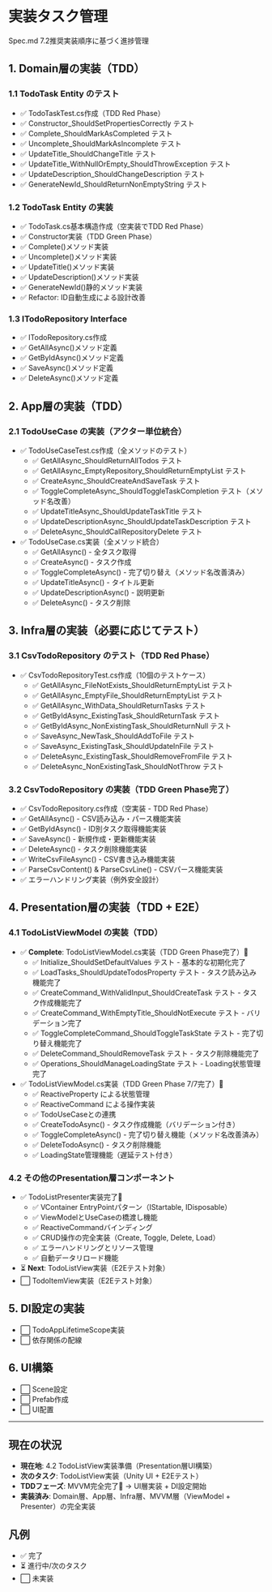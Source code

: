 # 実装タスク管理

Spec.md 7.2推奨実装順序に基づく進捗管理

## 1. Domain層の実装（TDD）

### 1.1 TodoTask Entity のテスト
- ✅ TodoTaskTest.cs作成（TDD Red Phase）
- ✅ Constructor_ShouldSetPropertiesCorrectly テスト
- ✅ Complete_ShouldMarkAsCompleted テスト
- ✅ Uncomplete_ShouldMarkAsIncomplete テスト
- ✅ UpdateTitle_ShouldChangeTitle テスト
- ✅ UpdateTitle_WithNullOrEmpty_ShouldThrowException テスト
- ✅ UpdateDescription_ShouldChangeDescription テスト
- ✅ GenerateNewId_ShouldReturnNonEmptyString テスト

### 1.2 TodoTask Entity の実装
- ✅ TodoTask.cs基本構造作成（空実装でTDD Red Phase）
- ✅ Constructor実装（TDD Green Phase）
- ✅ Complete()メソッド実装
- ✅ Uncomplete()メソッド実装
- ✅ UpdateTitle()メソッド実装
- ✅ UpdateDescription()メソッド実装
- ✅ GenerateNewId()静的メソッド実装
- ✅ Refactor: ID自動生成による設計改善

### 1.3 ITodoRepository Interface
- ✅ ITodoRepository.cs作成
- ✅ GetAllAsync()メソッド定義
- ✅ GetByIdAsync()メソッド定義
- ✅ SaveAsync()メソッド定義
- ✅ DeleteAsync()メソッド定義

## 2. App層の実装（TDD）

### 2.1 TodoUseCase の実装（アクター単位統合）
- ✅ TodoUseCaseTest.cs作成（全メソッドのテスト）
  - ✅ GetAllAsync_ShouldReturnAllTodos テスト
  - ✅ GetAllAsync_EmptyRepository_ShouldReturnEmptyList テスト
  - ✅ CreateAsync_ShouldCreateAndSaveTask テスト
  - ✅ ToggleCompleteAsync_ShouldToggleTaskCompletion テスト（メソッド名改善）
  - ✅ UpdateTitleAsync_ShouldUpdateTaskTitle テスト
  - ✅ UpdateDescriptionAsync_ShouldUpdateTaskDescription テスト
  - ✅ DeleteAsync_ShouldCallRepositoryDelete テスト
- ✅ TodoUseCase.cs実装（全メソッド統合）
  - ✅ GetAllAsync() - 全タスク取得
  - ✅ CreateAsync() - タスク作成
  - ✅ ToggleCompleteAsync() - 完了切り替え（メソッド名改善済み）
  - ✅ UpdateTitleAsync() - タイトル更新
  - ✅ UpdateDescriptionAsync() - 説明更新
  - ✅ DeleteAsync() - タスク削除

## 3. Infra層の実装（必要に応じてテスト）

### 3.1 CsvTodoRepository のテスト（TDD Red Phase）
- ✅ CsvTodoRepositoryTest.cs作成（10個のテストケース）
  - ✅ GetAllAsync_FileNotExists_ShouldReturnEmptyList テスト
  - ✅ GetAllAsync_EmptyFile_ShouldReturnEmptyList テスト
  - ✅ GetAllAsync_WithData_ShouldReturnTasks テスト
  - ✅ GetByIdAsync_ExistingTask_ShouldReturnTask テスト
  - ✅ GetByIdAsync_NonExistingTask_ShouldReturnNull テスト
  - ✅ SaveAsync_NewTask_ShouldAddToFile テスト
  - ✅ SaveAsync_ExistingTask_ShouldUpdateInFile テスト
  - ✅ DeleteAsync_ExistingTask_ShouldRemoveFromFile テスト
  - ✅ DeleteAsync_NonExistingTask_ShouldNotThrow テスト

### 3.2 CsvTodoRepository の実装（TDD Green Phase完了）
- ✅ CsvTodoRepository.cs作成（空実装 - TDD Red Phase）
- ✅ GetAllAsync() - CSV読み込み・パース機能実装
- ✅ GetByIdAsync() - ID別タスク取得機能実装
- ✅ SaveAsync() - 新規作成・更新機能実装
- ✅ DeleteAsync() - タスク削除機能実装
- ✅ WriteCsvFileAsync() - CSV書き込み機能実装
- ✅ ParseCsvContent() & ParseCsvLine() - CSVパース機能実装
- ✅ エラーハンドリング実装（例外安全設計）

## 4. Presentation層の実装（TDD + E2E）

### 4.1 TodoListViewModel の実装（TDD）
- ✅ **Complete**: TodoListViewModel.cs実装（TDD Green Phase完了）🎉
  - ✅ Initialize_ShouldSetDefaultValues テスト - 基本的な初期化完了
  - ✅ LoadTasks_ShouldUpdateTodosProperty テスト - タスク読み込み機能完了
  - ✅ CreateCommand_WithValidInput_ShouldCreateTask テスト - タスク作成機能完了
  - ✅ CreateCommand_WithEmptyTitle_ShouldNotExecute テスト - バリデーション完了
  - ✅ ToggleCompleteCommand_ShouldToggleTaskState テスト - 完了切り替え機能完了
  - ✅ DeleteCommand_ShouldRemoveTask テスト - タスク削除機能完了
  - ✅ Operations_ShouldManageLoadingState テスト - Loading状態管理完了
- ✅ TodoListViewModel.cs実装（TDD Green Phase 7/7完了）🎉
  - ✅ ReactiveProperty による状態管理
  - ✅ ReactiveCommand による操作実装
  - ✅ TodoUseCaseとの連携
  - ✅ CreateTodoAsync() - タスク作成機能（バリデーション付き）
  - ✅ ToggleCompleteAsync() - 完了切り替え機能（メソッド名改善済み）
  - ✅ DeleteTodoAsync() - タスク削除機能
  - ✅ LoadingState管理機能（遅延テスト付き）

### 4.2 その他のPresentation層コンポーネント
- ✅ TodoListPresenter実装完了🎉
  - ✅ VContainer EntryPointパターン（IStartable, IDisposable）
  - ✅ ViewModelとUseCaseの橋渡し機能
  - ✅ ReactiveCommandバインディング
  - ✅ CRUD操作の完全実装（Create, Toggle, Delete, Load）
  - ✅ エラーハンドリングとリソース管理
  - ✅ 自動データリロード機能
- ⏳ **Next**: TodoListView実装（E2Eテスト対象）
- ⬜ TodoItemView実装（E2Eテスト対象）

## 5. DI設定の実装

- ⬜ TodoAppLifetimeScope実装
- ⬜ 依存関係の配線

## 6. UI構築

- ⬜ Scene設定
- ⬜ Prefab作成
- ⬜ UI配置

---

## 現在の状況
- **現在地**: 4.2 TodoListView実装準備（Presentation層UI構築）
- **次のタスク**: TodoListView実装（Unity UI + E2Eテスト）
- **TDDフェーズ**: MVVM完全完了🎉 → UI層実装 + DI設定開始
- **実装済み**: Domain層、App層、Infra層、MVVM層（ViewModel + Presenter）の完全実装

## 凡例
- ✅ 完了
- ⏳ 進行中/次のタスク
- ⬜ 未実装